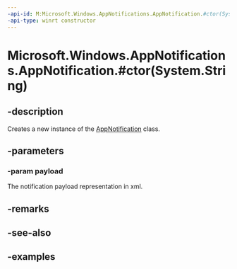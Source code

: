 ```yaml
---
-api-id: M:Microsoft.Windows.AppNotifications.AppNotification.#ctor(System.String)
-api-type: winrt constructor
---
```


# Microsoft.Windows.AppNotifications.AppNotification.#ctor(System.String)

<!--
public AppNotification (string payload);
-->


## -description

Creates a new instance of the [AppNotification](xref:Microsoft.Windows.AppNotifications.AppNotification) class.

## -parameters

### -param payload

The notification payload representation in xml.

## -remarks

## -see-also

## -examples


